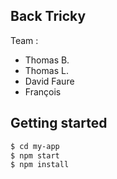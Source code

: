 ## Back Tricky

Team : 
- Thomas B.
- Thomas L.
- David Faure
- François

## Getting started

```bash
$ cd my-app
$ npm start
$ npm install
```
